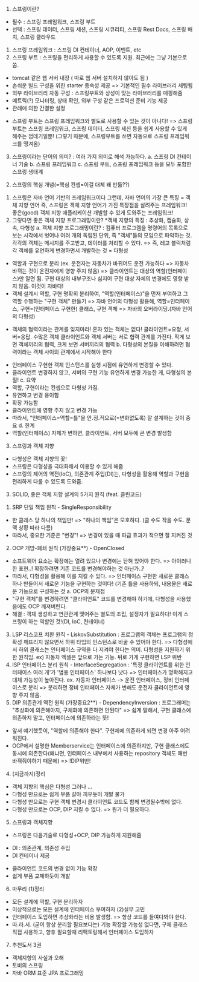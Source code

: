 1. 스프링이란?
- 필수 : 스프링 프레임워크, 스프링 부트
- 선택 : 스프링 데이터, 스프링 세션, 스프링 시큐리티, 스프링 Rest Docs, 스프링 배치, 스프링 클라우드
1) 스프링 프레임워크
: 스프링 DI 컨테이너, AOP, 이벤트, etc
2) 스프링 부트
: 스프링을 편리하게 사용할 수 있도록 지원. 최근에는 그냥 기본으로 씀.
- tomcat 같은 웹 서버 내장 ( 따로 웹 서버 설치하지 않아도 됨 )
- 손쉬운 빌드 구성을 위한 starter 종속성 제공 => 기본적인 필수 라이브러리 세팅됨
- 외부 라이브러리 자동 구성 : 스프링부트와 상성이 맞는 라이브러리를 매핑해줌
- 메트릭(?) 모니터링, 상태 확인, 외부 구성 같은 프로덕션 준비 기능 제공
- 관례에 의한 간결한 설정
* 스프링 부트는 스프링 프레임워크와 별도로 사용할 수 있는 것이 아니다!
=> 스프링부트는 스프링 프레임워크, 스프링 데이터, 스프링 세션 등을 쉽게 사용할 수 있게 해주는 껍데기일뿐! (그렇기 때문에, 스프링부트를 쓰면 자동으로 스프링 프레임워크를 땡겨옴)
3) 스프링이라는 단어의 의미?
  : 여러 가지 의미로 해석 가능하다.
  a. 스프링 DI 컨테이너 기술
  b. 스프링 프레임워크
  c. 스프링 부트, 스프링 프레임워크 등을 모두 포함한 스프링 생태계

2. 스프링의 핵심 개념(=핵심 컨셉=이걸 대체 왜 만듦??)
1) 스프링은 자바 언어 기반의 프레임워크이다
그런데, 자바 언어의 가장 큰 특징 = 객체 지향 언어
즉, 스프링은 객체 지향 언어가 가진 특장점을 살려주는 프레임워크! 좋은(good) 객체 지향 애플리케이션 개발할 수 있게 도와주는 프레임워크!
2) 그렇다면 좋은 객체 지향 프로그래밍이란?
  *객체 지향의 특징 : 추상화, 캡슐화, 상속, 다형성
 a. 객체 지향 프로그래밍이란? : 컴퓨터 프로그램을 명령어의 목록으로 보는 시각에서 벗어나 여러 개의 독립된 단위, 즉 "객체"들의 모임으로 파악하는 것. 각각의 객체는 메시지를 주고받고, 데이터를 처리할 수 있다. 
  => 즉, 레고 블럭처럼 각 객체를 유연하게 변경하면서 개발하는 것 = 다형성
 - 역할과 구현으로 분리
 (ex. 운전자는 자동차가 바뀌어도 운전 가능하다 => 자동차 바뀌는 것이 운전자에게 영향 주지 않음)
  => 클라이언트는 대상의 역할(인터페이스)만 알면 됨. 구현 대상의 내부구조나 심지어 구현 대상 자체의 변경에도 영향 받지 않음. 이것이 자바다!
 - 객체 설계시 역할, 구현 명확히 분리하여, "역할(인터페이스)"을 먼저 부여하고 그 역할 수행하는 "구현 객체" 만들기 
 => 자바 언어의 다형성 활용해, 역할=인터페이스, 구현=(인터페이스 구현한) 클래스, 구현 객체
 => 자바의 오버라이딩.(자바 언어의 다형성)
 * 객체의 협력이라는 관계를 잊지마라! 혼자 있는 객체는 없다! 클라이언트=요청, 서버=응답. 수많은 객체 클라이언트와 객체 서버는 서로 협력 관계를 가진다. 작게 보면 객체끼리의 협력, 크게 보면 서버끼리의 협력
 b. 다형성의 본질을 이해하려면 협력이라는 객체 사이의 관계에서 시작해야 한다
 - 인터페이스 구현한 객체 인스턴스를 실행 시점에 유연하게 변경할 수 있다.
 - 클라이언트 변경하지 않고, 서버의 구현 기능 유연하게 변경 가능한 게, 다형성의 본질!
 c. 요약
 - 역할, 구현이라는 컨셉으로 다형성 가짐.
 - 유연하고 변경 용이함
 - 확장 가능함
 - 클라이언트에 영향 주지 않고 변경 가능
 - 따라서, "인터페이스=역할=틀"을 안.정.적으로(=변화없도록) 잘 설계하는 것이 중요
 d. 한계
 - 역할(인터페이스) 자체가 변하면, 클라이언트, 서버 모두에 큰 변경 발생함
3) 스프링과 객체 지향
 - 다형성은 객체 지향의 꽃!
 - 스프링은 다형성을 극대화해서 이용할 수 있게 해줌
 - 스프링의 제어의 역전(IoC), 의존관계 주입(DI)는, 다형성을 활용해 역할과 구현을 편리하게 다룰 수 있도록 도와줌.

3. SOLID, 좋은 객체 지향 설계의 5가지 원칙 (feat. 클린코드)
 1) SRP 단일 책임 원칙 - SingleResponsibility
 - 한 클래스 당 하나의 책임만!
 => "하나의 책임"은 모호하다. (클 수도 작을 수도. 문맥 상황 따라 다름)
 - 따라서, 중요한 기준은 "변경"!
 => 변경이 있을 때 파급 효과가 적으면 잘 지켜진 것
 2) OCP 개방-폐쇄 원칙 (가장중요**) - OpenClosed
 - 소프트웨어 요소는 확장에는 열려 있으나 변경에는 닫혀 있어야 한다.
 => 아이러니한 표현..! 확장하려면 기존 코드를 변경해야하는 것 아닌가..?
 - 따라서, 다형성을 활용해 이를 지킬 수 있다.
 => 인터페이스 구현한 새로운 클래스 하나 만들어서 새로운 기능을 구현하는 것이다! (기존 틀을 사용하되, 내용물은 새로운 기능으로 구성하는 것
  a. OCP의 문제점
  - "구현 객체"를 변경하려면 "클라이언트" 코드를 변경해야 하기에, 다형성을 사용했음에도 OCP 깨져버린다.
  - 해결 : 객체 생성하고 연관관계 맺어주는 별도의 조립, 설정자가 필요하다! 이게 스프링이 하는 역할인 것!(DI, IoC, 컨테이너)
 3) LSP 리스코프 치환 원칙 - LiskovSubstitution
 : 프로그램의 객체는 프로그램의 정확성 깨뜨리지 않으면서 하위 타입의 인스턴스로 바꿀 수 있어야 한다.
 => 다형성에서 하위 클래스는 인터페이스 규약을 다 지켜야 한다는 의미. 다형성을 지원하기 위한 원칙임.
 ex) 자동차 엑셀은 앞으로 가는 기능. 뒤로 가게 구현하면 LSP 위반
 4) ISP 인터페이스 분리 원칙 - InterfaceSegregation
 : '특정 클라이언트를 위한 인터페이스 여러 개'가 '범용 인터페이스' 하나보다 낫다
  => 인터페이스가 명확해지고 대체 가능성이 높아진다.
 ex. 자동차 인터페이스 -> 운전 인터페이스, 정비 인터페이스로 분리
  => 분리하면 정비 인터페이스 자체가 변해도 운전자 클라이언트에 영향 주지 않음. 
5) DIP 의존관계 역전 원칙 (가장중요2**) - DependencyInversion
 : 프로그래머는 "추상화에 의존해야지, 구체화에 의존하면 안된다"
 => 쉽게 말해서, 구현 클래스에 의존하지 말고, 인터페이스에 의존하라는 뜻!
 - 앞서 얘기했듯이, "역할에 의존해야 한다". 구현체에 의존하게 되면 변경 아주 어려워진다.
 - OCP에서 설명한 Memberservice는 인터페이스에 의존하지만, 구현 클래스에도 동시에 의존한다(왜냐면, 인터페이스 내부에서 사용하는 repository 객체도 매번 바꿔줘야하기 때문에) => !DIP위반!

4. (지금까지)정리
- 객체 지향의 핵심은 다형성
   그러나 ...
- 다형성 만으로는 쉽게 부품 갈아 끼우듯이 개발 불가
- 다형성 만으로는 구현 객체 변경시 클라이언트 코드도 함께 변경될수밖에 없다.
- 다형성 만으로는 OCP, DIP 지킬 수 없다.
=> 뭔가 더 필요하다.

5. 스프링과 객체지향
 - 스프링은 다음기술로 다형성+OCP, DIP 가능하게 지원해줌
  * DI : 의존관계, 의존성 주입
  * DI 컨테이너 제공
 - 클라이언트 코드의 변경 없이 기능 확장
 - 쉽게 부품 교체하듯이 개발

6. 마무리
 (1)정리
  - 모든 설계에 역할, 구현 분리하자
  - 이상적으로는 모든 설계에 인터페이스 부여하자
 (2)실무 고민
  - 인터페이스 도입하면 추상화라는 비용 발생함.
    => 항상 코드를 들여다봐야 한다.
  - 따.라.서. (굳이 항상 분리할 필요보다는) 기능 확장할 가능성 없다면, 구체 클래스 직접 사용하고, 향후 필요할때 리팩토링해서 인터페이스 도입하자

7. 추천도서 3권
 - 객체지향의 사실과 오해
 - 토비의 스프링
 - 자바 ORM 표준 JPA 프로그래밍
